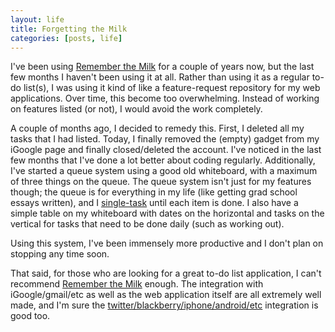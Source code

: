 ```yaml
---
layout: life
title: Forgetting the Milk
categories: [posts, life]
---
```

I've been using [Remember the Milk](http://www.rememberthemilk.com) for a couple of years now, but the last few months I haven't been using it at all.  Rather than using it as a regular to-do list(s), I was using it kind of like a feature-request repository for my web applications.  Over time, this become too overwhelming.  Instead of working on features listed (or not), I would avoid the work completely.

A couple of months ago, I decided to remedy this.  First, I deleted all my tasks that I had listed.  Today, I finally removed the (empty) gadget from my iGoogle page and finally closed/deleted the account.  I've noticed in the last few months that I've done a lot better about coding regularly.  Additionally, I've started a queue system using a good old whiteboard, with a maximum of three things on the queue.  The queue system isn't just for my features though; the queue is for everything in my life (like getting grad school essays written), and I [single-task](http://zenhabits.net/2007/02/how-not-to-multitask-work-simpler-and/) until each item is done.  I also have a simple table on my whiteboard with dates on the horizontal and tasks on the vertical for tasks that need to be done daily (such as working out).

Using this system, I've been immensely more productive and I don't plan on stopping any time soon.

That said, for those who are looking for a great to-do list application, I can't recommend [Remember the Milk](http://www.rememberthemilk.com) enough.  The integration with iGoogle/gmail/etc as well as the web application itself are all extremely well made, and I'm sure the [twitter/blackberry/iphone/android/etc](http://www.rememberthemilk.com/services/) integration is good too.
